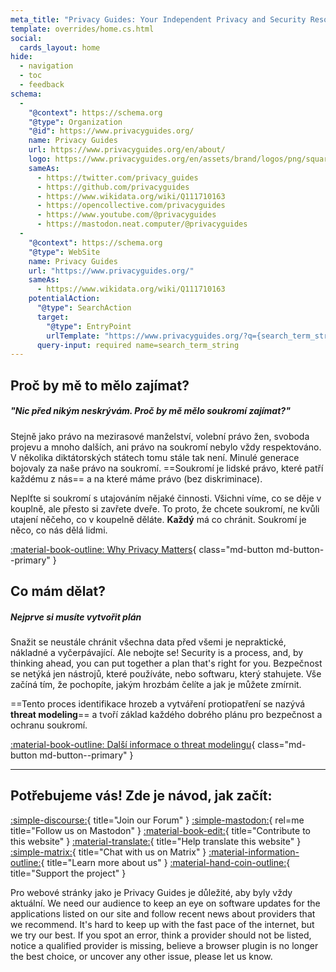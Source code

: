 ```yaml
---
meta_title: "Privacy Guides: Your Independent Privacy and Security Resource"
template: overrides/home.cs.html
social:
  cards_layout: home
hide:
  - navigation
  - toc
  - feedback
schema:
  - 
    "@context": https://schema.org
    "@type": Organization
    "@id": https://www.privacyguides.org/
    name: Privacy Guides
    url: https://www.privacyguides.org/en/about/
    logo: https://www.privacyguides.org/en/assets/brand/logos/png/square/pg-yellow.png
    sameAs:
      - https://twitter.com/privacy_guides
      - https://github.com/privacyguides
      - https://www.wikidata.org/wiki/Q111710163
      - https://opencollective.com/privacyguides
      - https://www.youtube.com/@privacyguides
      - https://mastodon.neat.computer/@privacyguides
  - 
    "@context": https://schema.org
    "@type": WebSite
    name: Privacy Guides
    url: "https://www.privacyguides.org/"
    sameAs:
      - https://www.wikidata.org/wiki/Q111710163
    potentialAction:
      "@type": SearchAction
      target:
        "@type": EntryPoint
        urlTemplate: "https://www.privacyguides.org/?q={search_term_string}"
      query-input: required name=search_term_string
---
```


<!-- markdownlint-disable -->
## Proč by mě to mělo zajímat?

##### "Nic před nikým neskrývám. Proč by mě mělo soukromí zajímat?"

Stejně jako právo na mezirasové manželství, volební právo žen, svoboda projevu a mnoho dalších, ani právo na soukromí nebylo vždy respektováno. V několika diktátorských státech tomu stále tak není. Minulé generace bojovaly za naše právo na soukromí. ==Soukromí je lidské právo, které patří každému z nás== a na které máme právo (bez diskriminace).

Neplťte si soukromí s utajováním nějaké činnosti. Všichni víme, co se děje v kouplně, ale přesto si zavřete dveře. To proto, že chcete soukromí, ne kvůli utajení něčeho, co v koupelně děláte. **Každý** má co chránit. Soukromí je něco, co nás dělá lidmi.

[:material-book-outline: Why Privacy Matters](basics/why-privacy-matters.md){ class="md-button md-button--primary" }

## Co mám dělat?

##### Nejprve si musíte vytvořit plán

Snažit se neustále chránit všechna data před všemi je nepraktické, nákladné a vyčerpávající. Ale nebojte se! Security is a process, and, by thinking ahead, you can put together a plan that's right for you. Bezpečnost se netýká jen nástrojů, které používáte, nebo softwaru, který stahujete. Vše začíná tím, že pochopíte, jakým hrozbám čelíte a jak je můžete zmírnit.

==Tento proces identifikace hrozeb a vytváření protiopatření se nazývá **threat modeling**== a tvoří základ každého dobrého plánu pro bezpečnost a ochranu soukromí.

[:material-book-outline: Další informace o threat modelingu](basics/threat-modeling.md){ class="md-button md-button--primary" }

---

## Potřebujeme vás! Zde je návod, jak začít:

[:simple-discourse:](https://discuss.privacyguides.net){ title="Join our Forum" }
[:simple-mastodon:](https://mastodon.neat.computer/@privacyguides){ rel=me title="Follow us on Mastodon" }
[:material-book-edit:](https://github.com/privacyguides/privacyguides.org){ title="Contribute to this website" }
[:material-translate:](https://matrix.to/#/#pg-i18n:aragon.sh){ title="Help translate this website" }
[:simple-matrix:](https://matrix.to/#/#privacyguides:matrix.org){ title="Chat with us on Matrix" }
[:material-information-outline:](about/index.md){ title="Learn more about us" }
[:material-hand-coin-outline:](about/donate.md){ title="Support the project" }

Pro webové stránky jako je Privacy Guides je důležité, aby byly vždy aktuální. We need our audience to keep an eye on software updates for the applications listed on our site and follow recent news about providers that we recommend. It's hard to keep up with the fast pace of the internet, but we try our best. If you spot an error, think a provider should not be listed, notice a qualified provider is missing, believe a browser plugin is no longer the best choice, or uncover any other issue, please let us know.
